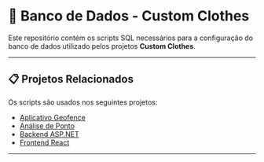 # 📂 Banco de Dados - Custom Clothes

Este repositório contém os scripts SQL necessários para a configuração do banco de dados utilizado pelos projetos **Custom Clothes**.

---

## 📋 Projetos Relacionados

Os scripts são usados nos seguintes projetos:  
- [Aplicativo Geofence](https://github.com/CustomClothesTcc/Aplicativo-Geofence)  
- [Análise de Ponto](https://github.com/CustomClothesTcc/Analise-de-Ponto)  
- [Backend ASP.NET](https://github.com/CustomClothesTcc/CustomClothes-ASP.NET)  
- [Frontend React](https://github.com/CustomClothesTcc/CustomClothes-React)  

---

